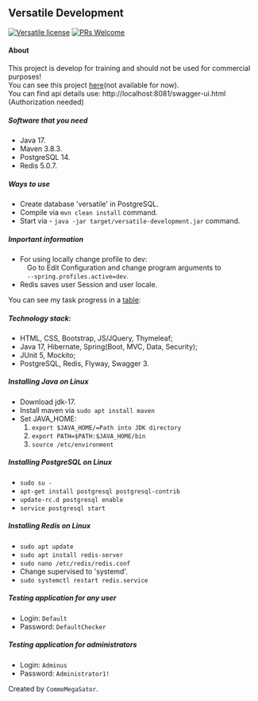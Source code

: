 ## Versatile Development

[![Versatile license](https://img.shields.io/badge/license-Apache%202.0-blue.svg?style=flat-square)](LICENSE) [![PRs Welcome](https://img.shields.io/badge/PRs-welcome-brightgreen.svg?style=flat-square)](CONTRIBUTING.md)

#### About
This project is develop for training and should not be used for commercial purposes!
<br>You can see this project [here](http://versatile-development.xyz)(not available for now).
<br>You can find api details use: http://localhost:8081/swagger-ui.html (Authorization needed)

##### Software that you need
* Java 17.
* Maven 3.8.3.
* PostgreSQL 14.
* Redis 5.0.7.

##### Ways to use
* Create database 'versatile' in PostgreSQL.
* Compile via `mvn clean install` command.
* Start via - `java -jar target/versatile-development.jar` command.

##### Important information
* For using locally change profile to dev:\
&emsp;Go to Edit Configuration and change program arguments to \
&emsp;`--spring.profiles.active=dev`.
* Redis saves user Session and user locale.

You can see my task progress in a [table](https://trello.com/b/j08mhCbw/versatile-development):

##### Technology stack:
* HTML, CSS, Bootstrap, JS/JQuery, Thymeleaf;
* Java 17, Hibernate, Spring(Boot, MVC, Data, Security);
* JUnit 5, Mockito;
* PostgreSQL, Redis, Flyway, Swagger 3.

##### Installing Java on Linux
* Download jdk-17.
* Install maven via `sudo apt install maven`
* Set JAVA_HOME:
   1) `export $JAVA_HOME/=Path into JDK directory`
   2) `export PATH=$PATH:$JAVA_HOME/bin`
   3) `source /etc/environment`

##### Installing PostgreSQL on Linux
* `sudo su -`
* `apt-get install postgresql postgresql-contrib`
* `update-rc.d postgresql enable`
* `service postgresql start`

##### Installing Redis on Linux
* `sudo apt update`
* `sudo apt install redis-server`
* `sudo nano /etc/redis/redis.conf`
* Change supervised to 'systemd'.
* `sudo systemctl restart redis.service`

##### Testing application for any user
* Login: `Default`
* Password: `DefaultChecker`

##### Testing application for administrators
* Login: `Adminus`
* Password: `Administrator1!`

Created by `CommoMegaSator`.